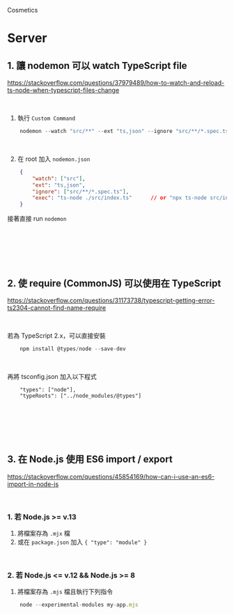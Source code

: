 Cosmetics

# Server

## 1. 讓 nodemon 可以 watch TypeScript file

https://stackoverflow.com/questions/37979489/how-to-watch-and-reload-ts-node-when-typescript-files-change

&nbsp;
1. 執行 `Custom Command`
```jsx
    nodemon --watch "src/**" --ext "ts,json" --ignore "src/**/*.spec.ts" --exec "ts-node src/index.ts"
```

&nbsp;

2. 在 root 加入 `nodemon.json`
```json
    {
        "watch": ["src"],
        "ext": "ts,json",
        "ignore": ["src/**/*.spec.ts"],
        "exec": "ts-node ./src/index.ts"      // or "npx ts-node src/index.ts"
    }
```
接著直接 run `nodemon`


&nbsp;

&nbsp;

&nbsp;

## 2. 使 require (CommonJS) 可以使用在 TypeScript
https://stackoverflow.com/questions/31173738/typescript-getting-error-ts2304-cannot-find-name-require

&nbsp;

若為 TypeScript 2.x，可以直接安裝
```jsx
    npm install @types/node --save-dev
```

&nbsp;

再將 tsconfig.json 加入以下程式
```
    "types": ["node"],
    "typeRoots": ["../node_modules/@types"]
```


&nbsp;

&nbsp;

&nbsp;

## 3. 在 Node.js 使用 ES6 import / export
https://stackoverflow.com/questions/45854169/how-can-i-use-an-es6-import-in-node-js

&nbsp;

### 1. 若 Node.js >= v.13

1. 將檔案存為 `.mjx` 檔
2. 或在 `package.json` 加入 `{ "type": "module" }`

&nbsp;

### 2. 若 Node.js <= v.12 && Node.js >= 8

1. 將檔案存為 `.mjs` 檔且執行下列指令

```jsx
    node --experimental-modules my-app.mjs
```
